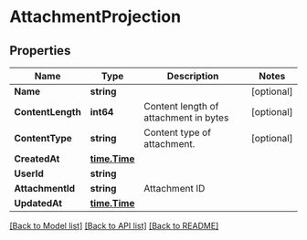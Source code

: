 # AttachmentProjection

## Properties

Name | Type | Description | Notes
------------ | ------------- | ------------- | -------------
**Name** | **string** |  | [optional] 
**ContentLength** | **int64** | Content length of attachment in bytes | [optional] 
**ContentType** | **string** | Content type of attachment. | [optional] 
**CreatedAt** | [**time.Time**](time.Time) |  | 
**UserId** | **string** |  | 
**AttachmentId** | **string** | Attachment ID | 
**UpdatedAt** | [**time.Time**](time.Time) |  | 

[[Back to Model list]](../README#documentation-for-models) [[Back to API list]](../README#documentation-for-api-endpoints) [[Back to README]](../README)


